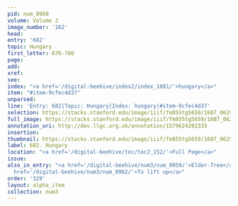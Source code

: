 ```yaml
---
pid: num_0960
volume: Volume 2
image_number: '162'
head:
entry: '682'
topic: Hungary
first_letter: 676-700
page:
add:
xref:
see:
index: "<a href='/digital-beehive/index2/index_1881/'>hungary</a>"
item: "#item-9cfec4d37"
unparsed:
line: 'Entry: 682|Topic: Hungary|Index: hungary|#item-9cfec4d37'
selection: https://stacks.stanford.edu/image/iiif/fm855tg5659/1607_0629/952,1495,1955,200/full/0/default.jpg
full_image: https://stacks.stanford.edu/image/iiif/fm855tg5659/1607_0629/full/full/0/default.jpg
annotation_uri: http://dev.llgc.org.uk/annotation/1579624282333
insertion:
thumbnail: https://stacks.stanford.edu/image/iiif/fm855tg5659/1607_0629/952,1495,600,180/250,/0/default.jpg
label: 682. Hungary
location: "<a href='/digital-beehive/toc/toc2_152/'>Full Page</a>"
issue:
also_in_entry: "<a href='/digital-beehive/num3/num_0959/'>Elder-Tree</a>|<a href='/digital-beehive/num3/num_0961/'>Eye-bright</a>|<a
  href='/digital-beehive/num3/num_0962/'>To lift up</a>"
order: '329'
layout: alpha_item
collection: num3
---
```

